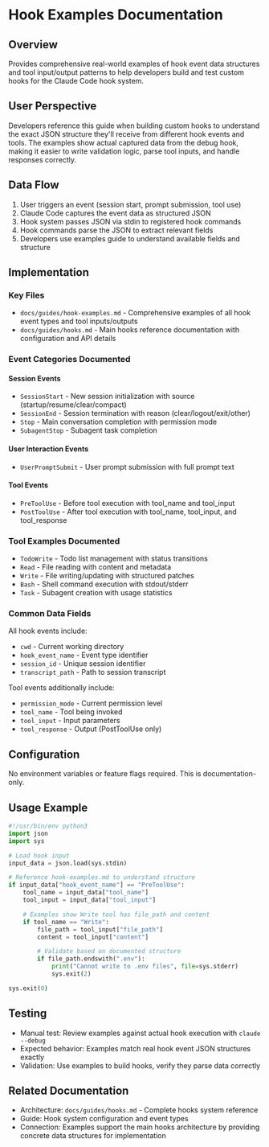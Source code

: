 # Hook Examples Documentation

## Overview
Provides comprehensive real-world examples of hook event data structures and tool input/output patterns to help developers build and test custom hooks for the Claude Code hook system.

## User Perspective
Developers reference this guide when building custom hooks to understand the exact JSON structure they'll receive from different hook events and tools. The examples show actual captured data from the debug hook, making it easier to write validation logic, parse tool inputs, and handle responses correctly.

## Data Flow
1. User triggers an event (session start, prompt submission, tool use)
2. Claude Code captures the event data as structured JSON
3. Hook system passes JSON via stdin to registered hook commands
4. Hook commands parse the JSON to extract relevant fields
5. Developers use examples guide to understand available fields and structure

## Implementation

### Key Files
- `docs/guides/hook-examples.md` - Comprehensive examples of all hook event types and tool inputs/outputs
- `docs/guides/hooks.md` - Main hooks reference documentation with configuration and API details

### Event Categories Documented

#### Session Events
- `SessionStart` - New session initialization with source (startup/resume/clear/compact)
- `SessionEnd` - Session termination with reason (clear/logout/exit/other)
- `Stop` - Main conversation completion with permission mode
- `SubagentStop` - Subagent task completion

#### User Interaction Events
- `UserPromptSubmit` - User prompt submission with full prompt text

#### Tool Events
- `PreToolUse` - Before tool execution with tool_name and tool_input
- `PostToolUse` - After tool execution with tool_name, tool_input, and tool_response

### Tool Examples Documented
- `TodoWrite` - Todo list management with status transitions
- `Read` - File reading with content and metadata
- `Write` - File writing/updating with structured patches
- `Bash` - Shell command execution with stdout/stderr
- `Task` - Subagent creation with usage statistics

### Common Data Fields
All hook events include:
- `cwd` - Current working directory
- `hook_event_name` - Event type identifier
- `session_id` - Unique session identifier
- `transcript_path` - Path to session transcript

Tool events additionally include:
- `permission_mode` - Current permission level
- `tool_name` - Tool being invoked
- `tool_input` - Input parameters
- `tool_response` - Output (PostToolUse only)

## Configuration
No environment variables or feature flags required. This is documentation-only.

## Usage Example
```python
#!/usr/bin/env python3
import json
import sys

# Load hook input
input_data = json.load(sys.stdin)

# Reference hook-examples.md to understand structure
if input_data["hook_event_name"] == "PreToolUse":
    tool_name = input_data["tool_name"]
    tool_input = input_data["tool_input"]

    # Examples show Write tool has file_path and content
    if tool_name == "Write":
        file_path = tool_input["file_path"]
        content = tool_input["content"]

        # Validate based on documented structure
        if file_path.endswith(".env"):
            print("Cannot write to .env files", file=sys.stderr)
            sys.exit(2)

sys.exit(0)
```

## Testing
- Manual test: Review examples against actual hook execution with `claude --debug`
- Expected behavior: Examples match real hook event JSON structures exactly
- Validation: Use examples to build hooks, verify they parse data correctly

## Related Documentation
- Architecture: `docs/guides/hooks.md` - Complete hooks system reference
- Guide: Hook system configuration and event types
- Connection: Examples support the main hooks architecture by providing concrete data structures for implementation

